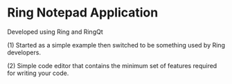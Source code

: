 Ring Notepad Application
========================

Developed using Ring and RingQt

(1) Started as a simple example then switched to be something used by Ring developers.

(2) Simple code editor that contains the minimum set of features required for writing your code.